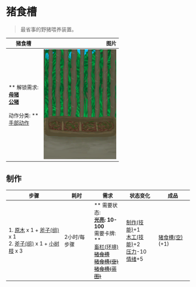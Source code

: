 # 猪食槽  
> 最省事的野猪喂养装置。  
  
  猪食槽  |   图片   
 ----  |  ----:   
 ** 解锁需求: **<br>[母猪](BoarEnclosureFemale.md)<br>[公猪](BoarEnclosureMale.md)<br><br>** 动作分类: **<br>[手部动作](HandAction.md)  |  <img decoding="async" src="Sprite/BoarFeeder.png" href="a.md" style="max-width:300px;max-height:300px;">   
  
## 制作  
步骤  |  耗时  |  需求  |  状态变化  |  成品  
----  |  ----  |  ----  |  ----  |  ----  
1. [原木](Log.md) x 1 + [斧子(组)](GpTag_Axe.md) x 1<br>2. [斧子(组)](GpTag_Axe.md) x 1 + [小树枝](Sticks.md) x 3  |  2小时/每步骤  |  ** 需要状态: **<br>[光亮](Light.md): 10-100<br>** 需要卡牌: **<br>[畜栏(环境)](Env_Enclosure.md)<br>~~[猪食槽](BoarFeeder.md)~~<br>~~[猪食槽(空)](BoarFeederEmpty.md)~~<br>~~[猪食槽(蓝图)](Bp_BoarFeeder.md)~~  |  [制作(技能)](Skill_Crafting.md)+1<br>[木工(技能)](Skill_Woodworking.md)+2<br>[压力](Stress.md)-10<br>[情绪](Morale.md)+5  |  [猪食槽(空)](BoarFeederEmpty.md)(+1)  


<script>document.title="猪食槽 - 卡牌生存百科 Card Survival Wiki";</script>